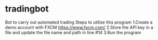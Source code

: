 # tradingbot
Bot to carry out automated trading
Steps to utilize this program
1.Create a demo account with FXCM https://www.fxcm.com/
2.Store the API key in a file and update the file name and path in line #14
3.Run the program

